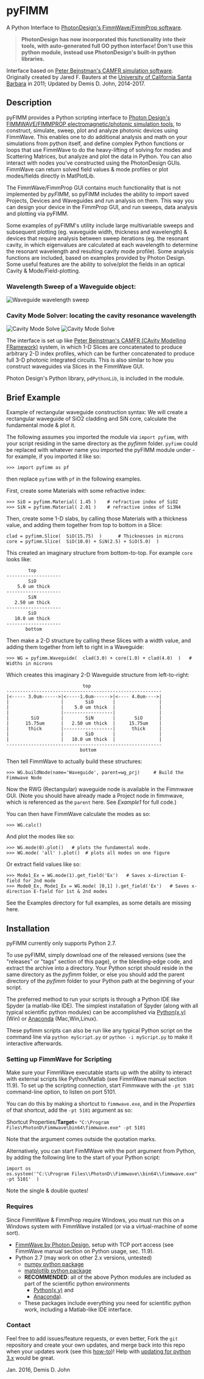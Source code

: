 # pyFIMM
A Python Interface to [PhotonDesign's FimmWave/FimmProp software](http://www.photond.com/products/fimmwave.htm).

><b>PhotonDesign has now incorporated this functionality into their tools, with auto-generated full OO python interface!  Don't use this python module, instead use PhotonDesign's built-in python libraries.</b>

Interface based on [Peter Beinstman's CAMFR simulation software](http://camfr.sourceforge.net).
Originally created by Jared F. Bauters at the [University of California Santa Barbara](ucsb.edu) in 2011; 
Updated by Demis D. John, 2014-2017.


## Description

pyFIMM provides a Python scripting interface to [Photon Design's FIMMWAVE/FIMMPROP electromagnetic/photonic simulation tools](http://www.photond.com/products/fimmwave.htm), to construct, simulate, sweep, plot and analyze photonic devices using FimmWave.  This enables one to do additional analysis and math on your simulations from python itself, and define complex Python functions or loops that use FimmWave to do the heavy-lifting of solving for modes and Scattering Matrices, but analyze and plot the data in Python. You can also interact with nodes you've constructed using the PhotonDesign GUIs. FimmWave can return solved field values & mode profiles or plot modes/fields directly in MatPlotLib.

The FimmWave/FimmProp GUI contains much functionality that is not implemented by *pyFIMM*, so pyFIMM includes the ability to import saved Projects, Devices and Waveguides and run analysis on them. This way you can design your device in the FimmProp GUI, and run sweeps, data analysis and plotting via pyFIMM.

Some examples of pyFIMM's utility include large multivariable sweeps and subsequent plotting (eg. waveguide width, thickness and wavelength) & devices that require analysis between sweep iterations (eg. the resonant cavity, in which eigenvalues are calculated at each wavelength to determine the resonant wavelength and resulting cavity mode profile).
Some analysis functions are included, based on examples provided by Photon Design.  Some useful features are the ability to solve/plot the fields in an optical Cavity & Mode/Field-plotting.


### Wavelength Sweep of a Waveguide object:
![Waveguide wavelength sweep](pyfimm/media/WG_Wavelength_Sweep_Animation_v3.gif)


### Cavity Mode Solver: locating the cavity resonance wavelength
![Cavity Mode Solve](pyfimm/media/Cavity.calc_-_field_01.png)
![Cavity Mode Solve](pyfimm/media/Cavity.calc_-_field_02.png)

The interface is set up like [Peter Beinstman's CAMFR (CAvity Modelling FRamework)](http://camfr.sourceforge.net) system, in which 1-D Slices are concatenated to produce arbitrary 2-D index profiles, which can be further concatenated to produce full 3-D photonic integrated circuits. This is also similar to how you construct waveguides via Slices in the FimmWave GUI.

Photon Design's Python library, `pdPythonLib`, is included in the module.


## Brief Example
Example of rectangular waveguide construction syntax: We will create a rectangular waveguide of SiO2 cladding and SiN core, calculate the fundamental mode & plot it. 

The following assumes you imported the module via `import pyfimm`, with your script residing in the same directory as the *pyfimm* folder.  `pyfimm` could be replaced with whatever name you imported the pyFIMM module under - for example, if you imported it like so:

    >>> import pyfimm as pf
    
then replace `pyfimm` with `pf` in the following examples.

First, create some Materials with some refractive index:

    >>> SiO = pyfimm.Material( 1.45 )    # refractive index of SiO2
    >>> SiN = pyfimm.Material( 2.01 )    # refractive index of Si3N4

Then, create some 1-D slabs, by calling those Materials with a thickness value, and adding them together from top to bottom in a Slice:

    clad = pyfimm.Slice(  SiO(15.75)  )      # Thicknesses in microns
    core = pyfimm.Slice(  SiO(10.0) + SiN(2.5) + SiO(5.0)  )
    
This created an imaginary structure from bottom-to-top. For example `core` looks like:

            top         
    --------------------
            SiO
        5.0 um thick
    --------------------
            SiN
       2.50 um thick
    --------------------
            SiO
       10.0 um thick
    --------------------
           bottom

Then make a 2-D structure by calling these Slices with a width value, and adding them together from left to right in a Waveguide:

    >>> WG = pyfimm.Waveguide(  clad(3.0) + core(1.0) + clad(4.0)  )   # Widths in microns
    
Which creates this imaginary 2-D Waveguide structure from left-to-right:

                                top         
    ---------------------------------------------------------
    |<----- 3.0um------>|<-----1.0um------>|<---- 4.0um---->|
    |                   |        SiO       |                |
    |                   |    5.0 um thick  |                |                
    |                   |------------------|                |
    |        SiO        |        SiN       |       SiO      |
    |      15.75um      |   2.50 um thick  |     15.75um    |
    |       thick       |------------------|      thick     |
    |                   |        SiO       |                |
    |                   |   10.0 um thick  |                |
    ---------------------------------------------------------
                               bottom
    
Then tell FimmWave to actually build these structures:

    >>> WG.buildNode(name='Waveguide', parent=wg_prj)     # Build the Fimmwave Node
    
Now the RWG (Rectangular) waveguide node is available in the Fimmwave GUI.  (Note you should have already made a Project node in fimmwave, which is referenced as the `parent` here.  See *Example1* for full code.)

You can then have FimmWave calculate the modes as so:

    >>> WG.calc()

And plot the modes like so:

    >>> WG.mode(0).plot()   # plots the fundamental mode.
    >>> WG.mode( 'all' ).plot()  # plots all modes on one figure
    
Or extract field values like so:

    >>> Mode1_Ex = WG.mode(1).get_field('Ex')   # Saves x-direction E-field for 2nd mode
    >>> Mode0_Ex, Mode1_Ex = WG.mode( [0,1] ).get_field('Ex')   # Saves x-direction E-field for 1st & 2nd modes

See the Examples directory for full examples, as some details are missing here.



## Installation
pyFIMM currently only supports Python 2.7.

To use pyFIMM, simply download one of the released versions (see the "releases" or "tags" section of this page), or the bleeding-edge code, and extract the archive into a directory.  Your Python script should reside in the same directory as the *pyfimm* folder, or else you should add the parent directory of the *pyfimm* folder to your Python path at the beginning of your script.    

The preferred method to run your scripts is through a Python IDE like Spyder (a matlab-like IDE).  The simplest installation of Spyder (along with all typical scientific python modules) can be accomplished via [Python(x,y)](https://code.google.com/p/pythonxy/) (Win) or [Anaconda](http://continuum.io/downloads) (Mac,Win,Linux). 

These pyfimm scripts can also be run like any typical Python script on the command line via `python myScript.py` or `python -i myScript.py` to make it interactive afterwards.

### Setting up FimmWave for Scripting
Make sure your FimmWave executable starts up with the ability to interact with external scripts like Python/Matlab (see FimmWave manual section 11.9).
To set up the scripting connection, start Fimmwave with the `-pt 5101` command-line option, to listen on port 5101. 

You can do this by making a shortcut to `fimmwave.exe`, and in the *Properties* of that shortcut, add the `-pt 5101` argument as so:

Shortcut Properties/**Target**= `"C:\Program Files\PhotonD\Fimmwave\bin64\fimmwave.exe" -pt 5101`

Note that the argument comes outside the quotation marks.

Alternatively, you can start FimMWave with the port argument from Python, by adding the following line to the start of your Python script:

    import os
    os.system('"C:\\Program Files\\PhotonD\\Fimmwave\\bin64\\fimmwave.exe" -pt 5101'  )

Note the single & double quotes! 


### Requires
Since FimmWave & FimmProp require Windows, you must run this on a Windows system with FimmWave installed (or via a virtual-machine of some sort).  
* [FimmWave by Photon Design](http://www.photond.com/products/fimmwave.htm), setup with TCP port access (see FimmWave manual section on Python usage, sec. 11.9).
* Python 2.7 (may work on other 2.x versions, untested)
    * [numpy python package](http://www.numpy.org)
    * [matplotlib python package](http://matplotlib.org)
    * **RECOMMENDED**: all of the above Python modules are included as part of the scientific python environments 
        * [Python(x,y)](https://code.google.com/p/pythonxy/) and 
        * [Anaconda](http://continuum.io/downloads)).
    * These packages include everything you need for scientific python work, including a Matlab-like IDE interface.

### Contact
Feel free to add issues/feature requests, or even better, Fork the `git` repository and create your own updates, and merge back into this repo when your updates work (see this [how-to](http://kbroman.org/github_tutorial/pages/fork.html))!  Help with [updating for python 3.x](https://github.com/demisjohn/pyFIMM/issues/67) would be great.

Jan. 2016, Demis D. John
